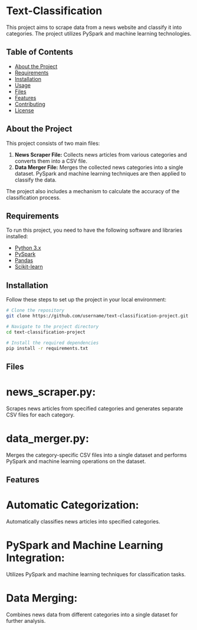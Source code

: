 # Text-Classification

This project aims to scrape data from a news website and classify it into categories. The project utilizes PySpark and machine learning technologies.

## Table of Contents

- [About the Project](#about-the-project)
- [Requirements](#requirements)
- [Installation](#installation)
- [Usage](#usage)
- [Files](#files)
- [Features](#features)
- [Contributing](#contributing)
- [License](#license)

## About the Project

This project consists of two main files:

1. **News Scraper File:** Collects news articles from various categories and converts them into a CSV file.
2. **Data Merger File:** Merges the collected news categories into a single dataset. PySpark and machine learning techniques are then applied to classify the data.

The project also includes a mechanism to calculate the accuracy of the classification process.

## Requirements

To run this project, you need to have the following software and libraries installed:

- [Python 3.x](https://www.python.org/)
- [PySpark](https://spark.apache.org/docs/latest/api/python/)
- [Pandas](https://pandas.pydata.org/)
- [Scikit-learn](https://scikit-learn.org/stable/)

## Installation

Follow these steps to set up the project in your local environment:

```bash
# Clone the repository
git clone https://github.com/username/text-classification-project.git

# Navigate to the project directory
cd text-classification-project

# Install the required dependencies
pip install -r requirements.txt
```

## Files
# news_scraper.py: 
Scrapes news articles from specified categories and generates separate CSV files for each category.
# data_merger.py: 
Merges the category-specific CSV files into a single dataset and performs PySpark and machine learning operations on the dataset.

## Features
# Automatic Categorization: 
Automatically classifies news articles into specified categories.
# PySpark and Machine Learning Integration: 
Utilizes PySpark and machine learning techniques for classification tasks.
# Data Merging:
Combines news data from different categories into a single dataset for further analysis.
